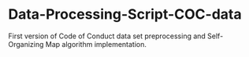 # Data-Processing-Script-COC-data

First version of Code of Conduct data set preprocessing and Self-Organizing Map algorithm implementation.
